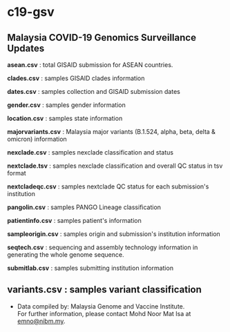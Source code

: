 # c19-gsv
<b>Malaysia COVID-19 Genomics Surveillance Updates</b>
-----------------------------------------------------
<b>asean.csv</b> : total GISAID submission for ASEAN countries.

<b>clades.csv</b> : samples GISAID clades information

<b>dates.csv</b> : samples collection and GISAID submission dates

<b>gender.csv</b> : samples gender information

<b>location.csv</b> : samples state information

<b>majorvariants.csv</b> : Malaysia major variants (B.1.524, alpha, beta, delta & omicron) information

<b>nexclade.csv</b> : samples nexclade classification and status

<b>nextclade.tsv</b> : samples nexclade classification and overall QC status in tsv format

<b>nextcladeqc.csv</b> : samples nextclade QC status for each submission's institution

<b>pangolin.csv</b> : samples PANGO Lineage classification

<b>patientinfo.csv</b> : samples patient's information

<b>sampleorigin.csv</b> : samples origin and submission's institution information

<b>seqtech.csv</b> : sequencing and assembly technology information in generating the whole genome sequence.

<b>submitlab.csv</b> : samples submitting institution information

<b>variants.csv</b> : samples variant classification
-------------------------------------------------------

* Data compiled by: Malaysia Genome and Vaccine Institute.<br>
  For further information, please contact Mohd Noor Mat Isa at emno@nibm.my.
